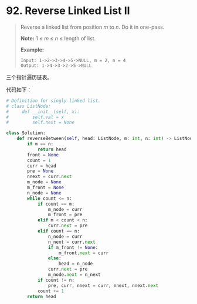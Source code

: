 # 92. Reverse Linked List II

> Reverse a linked list from position *m* to *n*. Do it in one-pass.
>
> **Note:** 1 ≤ *m* ≤ *n* ≤ length of list.
>
> **Example:**
>
> ```
> Input: 1->2->3->4->5->NULL, m = 2, n = 4
> Output: 1->4->3->2->5->NULL
> ```

三个指针遍历链表。

代码如下：

```python
# Definition for singly-linked list.
# class ListNode:
#     def __init__(self, x):
#         self.val = x
#         self.next = None

class Solution:
    def reverseBetween(self, head: ListNode, m: int, n: int) -> ListNode:
        if m == n:
            return head
        front = None
        count = 1
        curr = head
        pre = None
        nnext = curr.next
        m_node = None
        m_front = None
        n_node = None
        while count <= n:
            if count == m:
                m_node = curr
                m_front = pre
            elif m < count < n:
                curr.next = pre
            elif count == n:
                n_node = curr
                n_next = curr.next
                if m_front != None:
                    m_front.next = curr
                else:
                    head = n_node
                curr.next = pre
                m_node.next = n_next
            if count != n:
                pre, curr, nnext = curr, nnext, nnext.next
            count += 1
        return head
```


